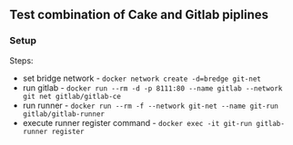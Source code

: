 ## Test combination of Cake and Gitlab piplines

### Setup
Steps: 
* set bridge network - `docker network create -d=bredge git-net`
* run gitlab -  `docker run --rm -d -p 8111:80 --name gitlab --network git net gitlab/gitlab-ce`
* run runner - `docker run --rm -f --network git-net --name git-run gitlab/gitlab-runner`
* execute runner register command - `docker exec -it git-run gitlab-runner register`
